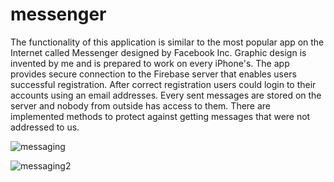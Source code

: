 # messenger

The functionality of this application is similar to the most popular app on the Internet called Messenger designed by Facebook Inc. Graphic design is invented by me and is prepared to work on every iPhone's. The app provides secure connection to the Firebase server that enables users successful registration. After correct registration users could login to their accounts using an email addresses. Every sent messages are stored on the server and nobody from outside has access to them. There are implemented methods to protect against getting messages that were not addressed to us.

![messaging](https://user-images.githubusercontent.com/13642892/75623885-236d6e00-5baf-11ea-814e-f7ac3882864c.gif)

![messaging2](https://user-images.githubusercontent.com/13642892/75623971-0e450f00-5bb0-11ea-89df-40b26a764257.gif)

